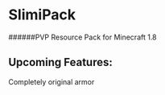 # SlimiPack
######PVP Resource Pack for Minecraft 1.8

## Upcoming Features:
Completely original armor

